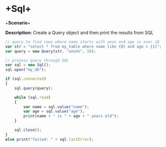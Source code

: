 # +Sql+


+**Scenario**+

**Description:** Create a Query object and then print the results from SQL

```javascript
// query to find rows where name starts with anon and age is over 18
var str = "select * from my_table where name like {0} and age > {1}";
var query = new Query(str, "anon%", 18);

// process query through SQL
var sql = new Sql();
sql.open("my_db");

if (sql.connected)
{
    sql.query(query);

    while (sql.read)
    {
        var name = sql.value("name");
        var age = sql.value("age");
        print(name + " is " + age + " years old");
    }

    sql.close();
}
else print("failed: " + sql.lastError);
```